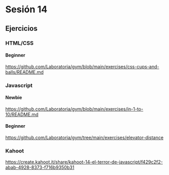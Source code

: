 # Sesión 14

## Ejercicios

### HTML/CSS

#### Beginner

https://github.com/Laboratoria/gym/blob/main/exercises/css-cups-and-balls/README.md


### Javascript

#### Newbie

https://github.com/Laboratoria/gym/blob/main/exercises/in-1-to-10/README.md

#### Beginner

https://github.com/Laboratoria/gym/tree/main/exercises/elevator-distance


### Kahoot

https://create.kahoot.it/share/kahoot-14-el-terror-de-javascript/f429c2f2-abab-4928-8373-f716b9350b31
